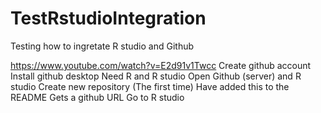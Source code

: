 # TestRstudioIntegration
Testing how to ingretate R studio and Github

https://www.youtube.com/watch?v=E2d91v1Twcc
Create github account
Install github desktop
Need R and R studio
Open Github (server) and R studio
Create new repository (The first time)
Have added this to the README
Gets a github URL
Go to R studio
